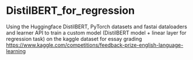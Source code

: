 # DistilBERT_for_regression

Using the Huggingface DistilBERT, PyTorch datasets and fastai dataloaders and learner API to train a custom model (DistilBERT model + linear layer for regression task) 
on the kaggle dataset for essay grading https://www.kaggle.com/competitions/feedback-prize-english-language-learning
